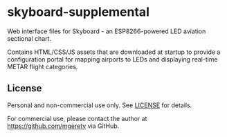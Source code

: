 # skyboard-supplemental
Web interface files for Skyboard - an ESP8266-powered LED aviation sectional chart.  

Contains HTML/CSS/JS assets that are downloaded at startup to provide a  configuration portal for mapping airports to LEDs and displaying real-time  METAR flight categories.

## License

Personal and non-commercial use only. See [LICENSE](LICENSE) for details.

For commercial use, please contact the author at https://github.com/mgerety via GitHub.
